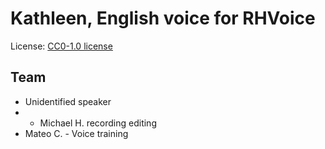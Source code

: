 # Kathleen, English voice for RHVoice

License: [CC0-1.0 license](https://github.com/rhasspy/dataset-voice-kathleen#CC0-1.0-1-ov-file)

## Team

- Unidentified speaker
- - Michael H. recording editing
- Mateo C. - Voice training
